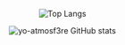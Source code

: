 <div align="center">

![Top Langs](https://github-readme-stats.vercel.app/api/top-langs/?username=yo-atmosf3re&hide=css,html&layout=compact&bg_color=00000000)

![yo-atmosf3re GitHub stats](https://github-readme-stats.vercel.app/api?username=yo-atmosf3re&show_icons=true&theme=radical&include_all_commits=true)

</div>

<!--
[![yo-atmosf3re's GitHub stats](https://github-readme-stats.vercel.app/api?username=yo-atmosf3re&show_icons=true&theme=radical&include_all_commits=true)](https://github.com/anuraghazra/github-readme-stats)
![Top Langs](https://github-readme-stats.vercel.app/api/top-langs/?username=yo-atmosf3re&hide=css,html&layout=compact&bg_color=00000000)
**yo-atmosf3re/yo-atmosf3re** is a ✨ _special_ ✨ repository because its `README.md` (this file) appears on your GitHub profile.

Here are some ideas to get you started:

- 🔭 I’m currently working on ...
- 🌱 I’m currently learning ...
- 👯 I’m looking to collaborate on ...
- 🤔 I’m looking for help with ...
- 💬 Ask me about ...
- 📫 How to reach me: ...
- 😄 Pronouns: ...
- ⚡ Fun fact: ...
-->
